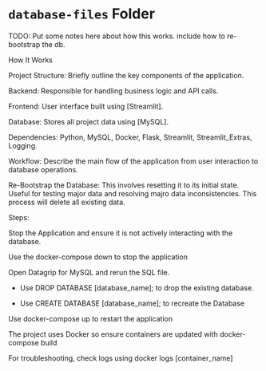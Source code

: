 # `database-files` Folder

TODO: Put some notes here about how this works.  include how to re-bootstrap the db. 

How It Works

Project Structure: Briefly outline the key components of the application.

Backend: Responsible for handling business logic and API calls.

Frontend: User interface built using [Streamlit].

Database: Stores all project data using [MySQL].

Dependencies: Python, MySQL, Docker, Flask, Streamlit, Streamlit_Extras, Logging.

Workflow:
Describe the main flow of the application from user interaction to database operations.

Re-Bootstrap the Database: This involves resetting it to its initial state. Useful for testing major data and resolving majro data inconsistencies. This process will delete all existing data.

Steps:

Stop the Application and ensure it is not actively interacting with the database.

Use the docker-compose down to stop the application

Open Datagrip for MySQL and rerun the SQL file. 

- Use DROP DATABASE [database_name]; to drop the existing database. 

- Use CREATE DATABASE [database_name]; to recreate the Database

Use docker-compose up to restart the application

The project uses Docker so ensure containers are updated with docker-compose build

For troubleshooting, check logs using docker logs [container_name]